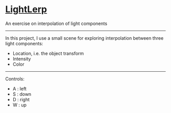 # [LightLerp](https://brooksradtke.github.io/LightLerp.github.io/)
An exercise on interpolation of light components
____
In this project, I use a small scene for exploring interpolation between three light components:
- Location, i.e. the object transform
- Intensity
- Color
___
Controls:
- A : left
- S : down
- D : right
- W : up
